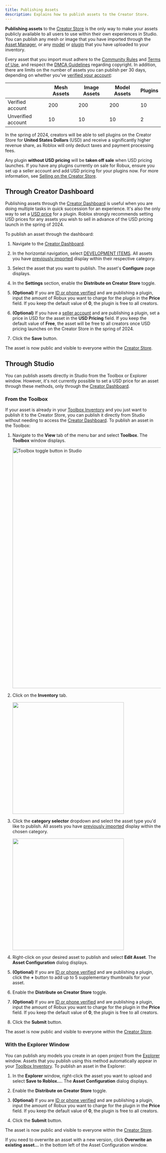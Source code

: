 ```yaml
---
title: Publishing Assets
description: Explains how to publish assets to the Creator Store.
---
```


**Publishing assets** to the [Creator Store](../../production/publishing/creator-store.md) is the only way to make your assets publicly available to all users to use within their own experiences in Studio. You can publish any mesh or image that you have imported through the [Asset Manager](../../projects/assets/manager.md), or any [model](../../parts/models.md) or [plugin](../../studio/plugins.md) that you have uploaded to your inventory.

Every asset that you import must adhere to the [Community Rules](https://en.help.roblox.com/hc/articles/203313410) and [Terms of Use](https://en.help.roblox.com/hc/articles/115004647846), and respect the [DMCA Guidelines](../../production/publishing/dmca-guidelines.md) regarding copyright. In addition, there are limits on the number of assets you can publish per 30 days, depending on whether you've [verified your account](../../production/publishing/account-verification.md):

<table>
<thead>
  <tr>
    <th></th>
    <th>Mesh Assets</th>
    <th>Image Assets</th>
	<th>Model Assets</th>
	<th>Plugins</th>
  </tr>
</thead>
<tbody>
  <tr>
    <td>Verified account</td>
    <td>200</td>
    <td>200</td>
	<td>200</td>
	<td>10</td>
  </tr>
  <tr>
    <td>Unverified account</td>
    <td>10</td>
    <td>10</td>
	<td>10</td>
	<td>2</td>
  </tr>
</tbody>
</table>

<Alert severity="warning">

In the spring of 2024, creators will be able to sell plugins on the Creator Store for **United States Dollars** (USD) and receive a significantly higher revenue share, as Roblox will only deduct taxes and payment processing fees.

Any plugin **without USD pricing** will be **taken off sale** when USD pricing launches. If you have any plugins currently on sale for Robux, ensure you set up a seller account and add USD pricing for your plugins now. For more information, see [Selling on the Creator Store](./selling-on-the-creator-store.md).

</Alert>

## Through Creator Dashboard

Publishing assets through the [Creator Dashboard](https://create.roblox.com/dashboard/creations) is useful when you are doing multiple tasks in quick succession for an experience. It's also the only way to set a [USD price](./selling-on-the-creator-store.md) for a plugin. Roblox strongly recommends setting USD prices for any assets you wish to sell in advance of the USD pricing launch in the spring of 2024.

To publish an asset through the dashboard:

1. Navigate to the [Creator Dashboard](https://create.roblox.com/dashboard/creations).

1. In the horizontal navigation, select [DEVELOPMENT ITEMS](https://create.roblox.com/dashboard/creations?activeTab=Model). All assets you have [previously imported](../../projects/assets/manager.md#importing-assets) display within their respective category.

1. Select the asset that you want to publish. The asset's **Configure** page displays.

1. In the **Settings** section, enable the **Distribute on Creator Store** toggle.

1. **(Optional)** If you are [ID or phone verified](../../production/publishing/account-verification.md) and are publishing a plugin, input the amount of Robux you want to charge for the plugin in the **Price** field. If you keep the default value of **0**, the plugin is free to all creators.

1. **(Optional)** If you have a [seller account](./selling-on-the-creator-store.md) and are publishing a plugin, set a price in USD for the asset in the **USD Pricing** field. If you keep the default value of **Free**, the asset will be free to all creators once USD pricing launches on the Creator Store in the spring of 2024.

1. Click the **Save** button.

The asset is now public and visible to everyone within the [Creator Store](../../production/publishing/creator-store.md).

## Through Studio

You can publish assets directly in Studio from the Toolbox or Explorer window. However, it's not currently possible to set a USD price for an asset through these methods, only through the [Creator Dashboard](#through-creator-dashboard).

### From the Toolbox

If your asset is already in your [Toolbox Inventory](../../projects/assets/toolbox.md#inventory) and you just want to publish it to the Creator Store, you can publish it directly from Studio without needing to access the [Creator Dashboard](https://create.roblox.com/dashboard/creations). To publish an asset in the Toolbox:

1. Navigate to the **View** tab of the menu bar and select **Toolbox**. The **Toolbox** window displays.

   <img src="../../assets/studio/general/View-Tab-Toolbox.png" width="776" alt="Toolbox toggle button in Studio" />

1. Click on the **Inventory** tab.

   <img src="../../assets/studio/toolbox/Inventory-Tab.png" width="360" />

1. Click the **category selector** dropdown and select the asset type you'd like to publish. All assets you have [previously imported](../../projects/assets/manager.md#importing-assets) display within the chosen category.

   <img src="../../assets/studio/toolbox/Inventory-Category-Selector.png" width="360" />

1. Right-click on your desired asset to publish and select **Edit Asset**. The **Asset Configuration** dialog displays.

1. **(Optional)** If you are [ID or phone verified](../../production/publishing/account-verification.md) and are publishing a plugin, click the **+** button to add up to 5 supplementary thumbnails for your asset.

1. Enable the **Distribute on Creator Store** toggle.

1. **(Optional)** If you are [ID or phone verified](../../production/publishing/account-verification.md) and are publishing a plugin, input the amount of Robux you want to charge for the plugin in the **Price** field. If you keep the default value of **0**, the plugin is free to all creators.

1. Click the **Submit** button.

The asset is now public and visible to everyone within the [Creator Store](../../production/publishing/creator-store.md).

### With the Explorer Window

You can publish any models you create in an open project from the [Explorer](../../studio/explorer.md) window. Assets that you publish using this method automatically appear in your [Toolbox Inventory](../../projects/assets/toolbox.md#inventory). To publish an asset in the Explorer:

1. In the **Explorer** window, right-click the asset you want to upload and select **Save to Roblox...**. The **Asset Configuration** dialog displays.

1. Enable the **Distribute on Creator Store** toggle.

1. **(Optional)** If you are [ID or phone verified](../../production/publishing/account-verification.md) and are publishing a plugin, input the amount of Robux you want to charge for the plugin in the **Price** field. If you keep the default value of **0**, the plugin is free to all creators.

1. Click the **Submit** button.

The asset is now public and visible to everyone within the [Creator Store](../../production/publishing/creator-store.md).

<Alert severity="info">

  If you need to overwrite an asset with a new version, click **Overwrite an existing asset...** in the bottom left of the Asset Configuration window.

</Alert>
